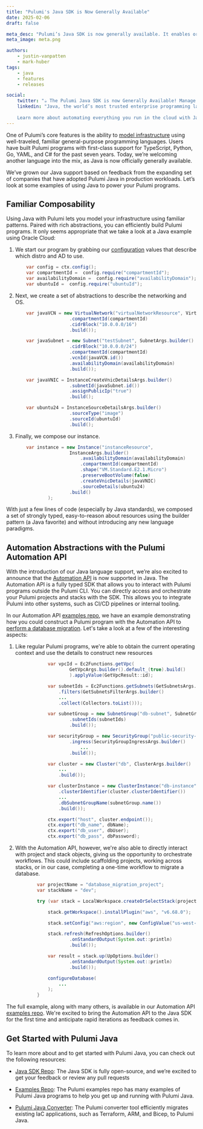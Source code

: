 ```yaml
---
title: "Pulumi's Java SDK is Now Generally Available"
date: 2025-02-06
draft: false

meta_desc: "Pulumi’s Java SDK is now generally available. It enables organizations of all sizes to build infrastructure using a proven, safe, and familiar language."
meta_image: meta.png

authors:
    - justin-vanpatten
    - mark-huber
tags:
    - java
    - features
    - releases

social:
    twitter: "☕ The Pulumi Java SDK is now Generally Available! Manage your infrastructure using the composable, strongly typed programming language you already know and love - now including the powerful Pulumi Automation API!"
    linkedin: "Java, the world’s most trusted enterprise programming language, is now generally available in Pulumi. You can now leverage Java’s familiar, expressive, and safe syntax to manage your infrastructure in a composable and scalable way.
    
    Learn more about automating everything you run in the cloud with Java: [Link]"
---
```


One of Pulumi’s core features is the ability to [model infrastructure](https://www.pulumi.com/docs/iac/concepts/) using well-traveled, familiar general-purpose programming languages. Users have built Pulumi programs with first-class support for TypeScript, Python, Go, YAML, and C# for the past seven years. Today, we’re welcoming another language into the mix, as Java is now officially generally available.

<!--more-->

We’ve grown our Java support based on feedback from the expanding set of companies that have adopted Pulumi Java in production workloads. Let’s look at some examples of using Java to power your Pulumi programs.

## Familiar Composability

Using Java with Pulumi lets you model your infrastructure using familiar patterns. Paired with rich abstractions, you can efficiently build Pulumi programs. It only seems appropriate that we take a look at a Java example using Oracle Cloud:

1. We start our program by grabbing our [configuration](https://www.pulumi.com/docs/iac/concepts/config/) values that describe which distro and AD to use.

    ```java
        var config = ctx.config();
        var compartmentId =  config.require("compartmentId");
        var availabilityDomain =  config.require("availabilityDomain");
        var ubuntuId =  config.require("ubuntuId");
    ```

2. Next, we create a set of abstractions to describe the networking and OS.

    ```java
        var javaVCN = new VirtualNetwork("virtualNetworkResource", VirtualNetworkArgs.builder()
                        .compartmentId(compartmentId)
                        .cidrBlock("10.0.0.0/16")
                        .build());

        var javaSubnet = new Subnet("testSubnet", SubnetArgs.builder()
                        .cidrBlock("10.0.0.0/24")
                        .compartmentId(compartmentId)
                        .vcnId(javaVCN.id())
                        .availabilityDomain(availabilityDomain)
                        .build());

        var javaVNIC = InstanceCreateVnicDetailsArgs.builder()
                        .subnetId(javaSubnet.id())
                        .assignPublicIp("true")
                        .build();

        var ubuntu24 = InstanceSourceDetailsArgs.builder()
                        .sourceType("image")
                        .sourceId(ubuntuId)
                        .build();
    ```

3. Finally, we compose our instance.

    ```java
        var instance = new Instance("instanceResource",
                        InstanceArgs.builder()
                            .availabilityDomain(availabilityDomain)
                            .compartmentId(compartmentId)
                            .shape("VM.Standard.E2.1.Micro")
                            .preserveBootVolume(false)
                            .createVnicDetails(javaVNIC)
                            .sourceDetails(ubuntu24)
                        .build()
                );
    ```

With just a few lines of code (especially by Java standards), we composed a set of strongly typed, easy-to-reason about resources using the builder pattern (a Java favorite) and without introducing any new language paradigms.

## Automation Abstractions with the Pulumi Automation API

With the introduction of our Java language support, we’re also excited to announce that the [Automation API](https://www.pulumi.com/docs/iac/using-pulumi/automation-api/) is now supported in Java. The Automation API is a fully typed SDK that allows you to interact with Pulumi programs outside the Pulumi CLI. You can directly access and orchestrate your Pulumi projects and stacks with the SDK. This allows you to integrate Pulumi into other systems, such as CI/CD pipelines or internal tooling.

In our Automation API [examples repo](https://github.com/pulumi/automation-api-examples), we have an example demonstrating how you could construct a Pulumi program with the Automation API to [perform a database migration](https://github.com/pulumi/automation-api-examples/java-databaseMigration). Let's take a look at a few of the interesting aspects:

1. Like regular Pulumi programs, we're able to obtain the current operating context and use the details to construct new resources

    ```java
                var vpcId = Ec2Functions.getVpc(
                        GetVpcArgs.builder().default_(true).build()
                        ).applyValue(GetVpcResult::id);

                var subnetIds = Ec2Functions.getSubnets(GetSubnetsArgs.builder()
                    .filters(GetSubnetsFilterArgs.builder()
                    ...
                    .collect(Collectors.toList()));

                var subnetGroup = new SubnetGroup("db-subnet", SubnetGroupArgs.builder()
                        .subnetIds(subnetIds)
                        .build());

                var securityGroup = new SecurityGroup("public-security-group", SecurityGroupArgs.builder()
                        .ingress(SecurityGroupIngressArgs.builder()
                            ...
                        .build());

                var cluster = new Cluster("db", ClusterArgs.builder()
                    ...
                    .build());

                var clusterInstance = new ClusterInstance("db-instance", ClusterInstanceArgs.builder()
                    .clusterIdentifier(cluster.clusterIdentifier())
                    ...
                    .dbSubnetGroupName(subnetGroup.name())
                    .build());

                ctx.export("host", cluster.endpoint());
                ctx.export("db_name", dbName);
                ctx.export("db_user", dbUser);
                ctx.export("db_pass", dbPassword);
    ```

2. With the Automation API, however, we're also able to directly interact with project and stack objects, giving us the opportunity to orchestrate workflows. This could include scaffolding
projects, working across stacks, or in our case, completing a one-time workflow to migrate a database.

    ```java
            var projectName = "database_migration_project";
            var stackName = "dev";

            try (var stack = LocalWorkspace.createOrSelectStack(projectName, stackName, program)) {

                stack.getWorkspace().installPlugin("aws", "v6.68.0");

                stack.setConfig("aws:region", new ConfigValue("us-west-2"));

                stack.refresh(RefreshOptions.builder()
                        .onStandardOutput(System.out::println)
                        .build());

                var result = stack.up(UpOptions.builder()
                        .onStandardOutput(System.out::println)
                        .build());

                configureDatabase(
                    ...
                );
            }
    ```

The full example, along with many others, is available in our Automation API [examples repo](https://github.com/pulumi/automation-api-examples/java-databaseMigration). We're excited to bring the Automation API to the Java SDK for the first time and anticipate rapid iterations as feedback comes in.

## Get Started with Pulumi Java

To learn more about and to get started with Pulumi Java, you can check out the following resources:

* [Java SDK Repo](https://github.com/pulumi/pulumi-java): The Java SDK is fully open-source, and we’re excited to get your feedback or review any pull requests

* [Examples Repo](https://github.com/pulumi/examples): The Pulumi examples repo has many examples of Pulumi Java programs to help you get up and running with Pulumi Java.

* [Pulumi Java Converter](https://www.pulumi.com/docs/iac/adopting-pulumi/converters/): The Pulumi converter tool efficiently migrates existing IaC applications, such as Terraform, ARM, and Bicep, to Pulumi Java.
